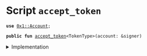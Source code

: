 
<a name="accept_token"></a>

# Script `accept_token`





<pre><code><b>use</b> <a href="../../modules/doc/Account.md#0x1_Account">0x1::Account</a>;
</code></pre>




<pre><code><b>public</b> <b>fun</b> <a href="accept_token.md#accept_token">accept_token</a>&lt;TokenType&gt;(account: &signer)
</code></pre>



<details>
<summary>Implementation</summary>


<pre><code><b>fun</b> <a href="accept_token.md#accept_token">accept_token</a>&lt;TokenType&gt;(account: &signer) {
    <a href="../../modules/doc/Account.md#0x1_Account_accept_token">Account::accept_token</a>&lt;TokenType&gt;(account);
}
</code></pre>



</details>
